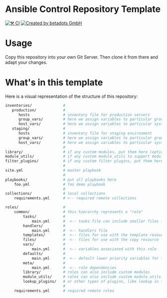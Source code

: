 # Ansible Control Repository Template
[![⚒️ CI](https://github.com/betadots/ansible-control-repo-template/actions/workflows/ci.yaml/badge.svg)](https://github.com/betadots/ansible-control-repo-template/actions/workflows/ci.yaml)
[![Created by betadots GmbH](https://img.shields.io/badge/Created_by-betadots_GmbH-blue)](https://www.betadots.de)

# Usage

Copy this repository into your own Git Server.
Then clone it from there and adapt your changes.

# What's in this template

Here is a visual representation of the structure of this repository:

```bash
inventories/              #
   production/            #
      hosts               # inventory file for production servers
      group_vars/         # here we assign variables to particular groups
      host_vars/          # here we assign variables to particular systems
   staging/               #
      hosts               # inventory file for staging environment
      group_vars/         # here we assign variables to particular groups
      host_vars/          # here we assign variables to particular systems
                          #
library/                  # if any custom modules, put them here (optional)
module_utils/             # if any custom module_utils to support modules, put them here (optional)
filter_plugins/           # if any custom filter plugins, put them here (optional)
                          #
site.yml                  # master playbook
                          #
playbooks/                # put all playbooks here
    foo.yml               # foo demo playbook
                          #
collections/              # local collections
    requirements.yml      # <-- required remote collections

roles/                    #
    common/               # this hierarchy represents a "role"
        tasks/            #
            main.yml      #  <-- tasks file can include smaller files if warranted
        handlers/         #
            main.yml      #  <-- handlers file
        templates/        #  <-- files for use with the template resource
        files/            #  <-- files for use with the copy resource
        vars/             #
            main.yml      #  <-- variables associated with this role
        defaults/         #
            main.yml      #  <-- default lower priority variables for this role
        meta/             #
            main.yml      #  <-- role dependencies
        library/          # roles can also include custom modules
        module_utils/     # roles can also include custom module_utils
        lookup_plugins/   # or other types of plugins, like lookup in this case
                          #
    requirements.yml      # required remote roles
```
